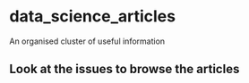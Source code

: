 # data_science_articles
An organised cluster of useful information

## Look at the issues to browse the articles
